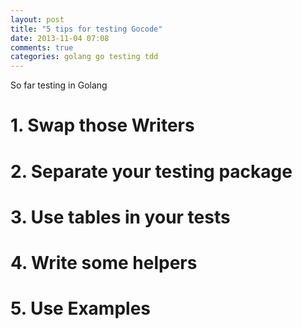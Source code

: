```yaml
---
layout: post
title: "5 tips for testing Gocode"
date: 2013-11-04 07:08
comments: true
categories: golang go testing tdd
---
```


So far testing in Golang 

# 1. Swap those Writers

# 2. Separate your testing package

# 3. Use tables in your tests

# 4. Write some helpers

# 5. Use Examples
